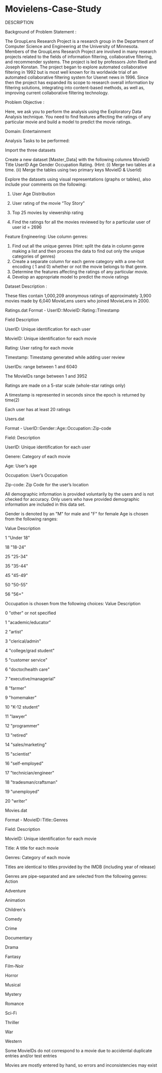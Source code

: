 # Movielens-Case-Study

DESCRIPTION

Background of Problem Statement :

The GroupLens Research Project is a research group in the Department of Computer Science and Engineering at the University of Minnesota. Members of the GroupLens Research Project are involved in many research projects related to the fields of information filtering, collaborative filtering, and recommender systems. The project is led by professors John Riedl and Joseph Konstan. The project began to explore automated collaborative filtering in 1992 but is most well known for its worldwide trial of an automated collaborative filtering system for Usenet news in 1996. Since then the project has expanded its scope to research overall information by filtering solutions, integrating into content-based methods, as well as, improving current collaborative filtering technology.

Problem Objective :

Here, we ask you to perform the analysis using the Exploratory Data Analysis technique. You need to find features affecting the ratings of any particular movie and build a model to predict the movie ratings.

Domain: Entertainment

Analysis Tasks to be performed:


Import the three datasets

Create a new dataset [Master_Data] with the following columns MovieID Title UserID Age Gender Occupation Rating. (Hint: (i) Merge two tables at a time. (ii) Merge the tables using two primary keys MovieID & UserId)

Explore the datasets using visual representations (graphs or tables), also include your comments on the following:

1. User Age Distribution

2. User rating of the movie “Toy Story”

3. Top 25 movies by viewership rating

4. Find the ratings for all the movies reviewed by for a particular user of user id = 2696

Feature Engineering:
            Use column genres:

1. Find out all the unique genres (Hint: split the data in column genre making a list and then process the data to find out only the unique categories of genres)
2. Create a separate column for each genre category with a one-hot encoding ( 1 and 0) whether or not the movie belongs to that genre. 
3. Determine the features affecting the ratings of any particular movie.
4. Develop an appropriate model to predict the movie ratings

Dataset Description :

These files contain 1,000,209 anonymous ratings of approximately 3,900 movies made by 6,040 MovieLens users who joined MovieLens in 2000.

Ratings.dat
    Format - UserID::MovieID::Rating::Timestamp

Field	Description

UserID:	Unique identification for each user

MovieID:	Unique identification for each movie

Rating:	User rating for each movie

Timestamp:	Timestamp generated while adding user review

UserIDs: range between 1 and 6040 

The MovieIDs range between 1 and 3952

Ratings are made on a 5-star scale (whole-star ratings only)

A timestamp is represented in seconds since the epoch is returned by time(2)

Each user has at least 20 ratings
 

Users.dat

Format -  UserID::Gender::Age::Occupation::Zip-code


Field:	 Description

UserID:	 Unique identification for each user

Genere:	 Category of each movie

Age:	   User’s age

Occupation:	User’s Occupation

Zip-code:	Zip Code for the user’s location

All demographic information is provided voluntarily by the users and is not checked for accuracy. Only users who have provided demographic information are included in this data set.

Gender is denoted by an "M" for male and "F" for female
Age is chosen from the following ranges:
 

Value	Description

1	"Under 18"

18	"18-24"

25	"25-34"

35	"35-44"

45	"45-49"

50	"50-55"

56	"56+"
 

Occupation is chosen from the following choices:
Value
 	Description

0	"other" or not specified

1	"academic/educator"

2	"artist”

3	"clerical/admin"

4	"college/grad student"

5	"customer service"

6	"doctor/health care"

7	"executive/managerial"

8	"farmer"

9	"homemaker"

10	"K-12 student"

11	"lawyer"

12	"programmer"

13	"retired"

14	 "sales/marketing"

15	"scientist"

16	 "self-employed"

17	"technician/engineer"

18	"tradesman/craftsman"

19	"unemployed"

20	"writer”

Movies.dat

Format - MovieID::Title::Genres

Field:    Description

MovieID:	Unique identification for each movie

Title:	  A title for each movie

Genres:	  Category of each movie
 

 Titles are identical to titles provided by the IMDB (including year of release)
 

Genres are pipe-separated and are selected from the following genres:
Action

Adventure

Animation

Children's

Comedy

Crime

Documentary

Drama

Fantasy

Film-Noir

Horror

Musical

Mystery

Romance

Sci-Fi

Thriller

War

Western

Some MovieIDs do not correspond to a movie due to accidental duplicate entries and/or test entries

Movies are mostly entered by hand, so errors and inconsistencies may exist
